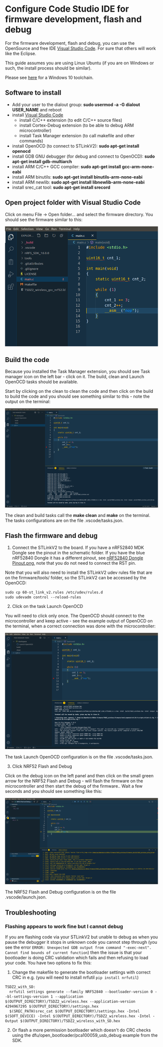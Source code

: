 # Configure Code Studio IDE for firmware development, flash and debug

For the firmware development, flash and debug, you can use the OpenSource and free IDE [Visual Studio Code](https://code.visualstudio.com/). For sure that others will work like the Eclipse.

This guide assumes you are using Linux Ubuntu (if you are on Windows or such, the install process should be similar).

Please see [here](./development_Windows10.md) for a Windows 10 toolchain.

## Software to install

- Add your user to the dialout group: __sudo usermod -a -G dialout USER_NAME__ and reboot
- install [Visual Studio Code](https://code.visualstudio.com/)
  - install C/C++ extension (to edit C/C++ source files)
  - install Cortex-Debug extension (to be able to debug ARM microcontroller)
  - install Task Manager extension (to call makefile and other commands)
- install OpenOCD (to connect to STLinkV2): __sudo apt-get install openocd__
- install GDB GNU debugger (for debug and connect to OpenOCD): __sudo apt-get install gdb-multiarch__
- install ARM C/C++ GCC compiler: __sudo apt-get install gcc-arm-none-eabi__
- install ARM binutils: __sudo apt-get install binutils-arm-none-eabi__
- install ARM newlib: __sudo apt-get install libnewlib-arm-none-eabi__
- install srec_cat tool: __sudo apt-get install srecord__

## Open project folder with Visual Studio Code

Click on menu File -> Open folder... and select the firmware directory. You should see the firmware similar to this:

![](flash_debug_1.png)

## Build the code

Because you installed the Task Manager extension, you should see Task manager icon on the left bar - click on it. The build, clean and Launch OpenOCD tasks should be available.

Start by clicking on the clean to clean the code and then click on the build to build the code and you should see something similar to this - note the output on the terminal:

![](flash_debug_2.png)

The clean and build tasks call the __make clean__ and __make__ on the terminal. The tasks configurations are on the file .vscode/tasks.json.

## Flash the firmware and debug

1. Connect the STLinkV2 to the board. If you have a nRF52840 MDK Dongle see the pinout in the schematic folder. If you have the blue nRF52840 Dongle it has a different pinout, see [nRF52840 Dongle Pinout.png](./nRF52840%20Dongle%20Pinout.png), note that you do not need to connect the RST pin.

Note that you will also need to install the STLinkV2 udev rules file that are on the firmware/tools/ folder, so the STLinkV2 can be accessed by the OpenOCD:
```
sudo cp 60-st_link_v2.rules /etc/udev/rules.d
sudo udevadm control --reload-rules
```

2. Click on the task Launch OpenOCD

You will need to click only once. The OpenOCD should connect to the microcontroller and keep active - see the example output of OpenOCD on the terminal, when a correct connection was done with the microcontroller:

![](flash_debug_3.png)

The task Launch OpenOCD configuration is on the file .vscode/tasks.json.

3. Click NRF52 Flash and Debug

Click on the debug icon on the left panel and then click on the small green arrow for the NRF52 Flash and Debug - will flash the firmware on the microcontroller and then start the debug of the firmware.. Wait a few seconds and you should see something like this:

![](flash_debug_4.png)

The NRF52 Flash and Debug configuration is on the file .vscode/launch.json.

## Troubleshooting

### Flashing appears to work fine but I cannot debug
If you are flashing code via your STLinkV2 but unable to debug as when you pause the debugger it stops in unknown code you cannot step through (you see the error `ERROR: Unexpected GDB output from command "-exec-next". Cannot find bounds of current function`) then the issue is that your bootloader is doing CRC validation which fails and then refusing to load your code. You have two options to fix this:

1. Change the makefile to generate the bootloader settings with correct CRC in e.g. (you will need to install nrfutil `pip install nrfutil`)
```make
TSDZ2_with_SD:
  nrfutil settings generate --family NRF52840 --bootloader-version 0 --bl-settings-version 1 --application $(OUTPUT_DIRECTORY)/TSDZ2_wireless.hex --application-version 4294967295 $(OUTPUT_DIRECTORY)/settings.hex
  $(SREC_PATH)srec_cat $(OUTPUT_DIRECTORY)/settings.hex -Intel $(SOFT_DEVICE) -Intel $(OUTPUT_DIRECTORY)/TSDZ2_wireless.hex -Intel -Output $(OUTPUT_DIRECTORY)/TSDZ2_wireless_with_SD.hex
```
2. Or flash a more permission bootloader which doesn't do CRC checks using the dfu/open_bootloader/pca100059_usb_debug example from the SDK.
